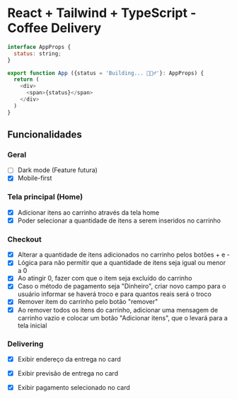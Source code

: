 # React + Tailwind + TypeScript - Coffee Delivery

```js
interface AppProps {
  status: string;
}

export function App ({status = 'Building... 🚧👷‍♂️'}: AppProps) {
  return (
    <div>
      <span>{status}</span>
    </div>
  )
}
```

## Funcionalidades

### Geral
- [ ] Dark mode (Feature futura)
- [x] Mobile-first

### Tela principal (Home)
- [x] Adicionar itens ao carrinho através da tela home
- [x] Poder selecionar a quantidade de itens a serem inseridos no carrinho

### Checkout
- [x] Alterar a quantidade de itens adicionados no carrinho pelos botões + e -
- [x] Lógica para não permitir que a quantidade de itens seja igual ou menor a 0
- [x] Ao atingir 0, fazer com que o item seja excluído do carrinho
- [x] Caso o método de pagamento seja "Dinheiro", criar novo campo para o usuário informar se haverá troco e para quantos reais será o troco
- [x] Remover item do carrinho pelo botão "remover"
- [x] Ao remover todos os itens do carrinho, adicionar uma mensagem de carrinho vazio e colocar um botão "Adicionar itens", que o levará para a tela inicial

### Delivering
- [x] Exibir endereço da entrega no card
- [x] Exibir previsão de entrega no card
- [x] Exibir pagamento selecionado no card

